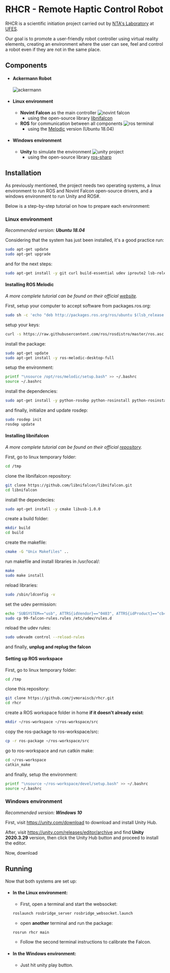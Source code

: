 # RHCR - Remote Haptic Control Robot

RHCR is a scientific initiation project carried out by [NTA's Laboratory](https://nta.ufes.br/) at [UFES](https://www.ufes.br/).

Our goal is to promote a user-friendly robot controller using virtual reality elements, creating an environment where the user can see, feel and control a robot even if they are not in the same place.

## Components

- #### Ackermann Robot

  ![ackermann](/doc/images/ackermann.jpg)

- #### Linux environment

  - **Novint Falcon** as the main controller
    ![novint falcon](/doc/images/falcon.jpg)
    - using the open-source library [libnifalcon](https://github.com/libnifalcon/libnifalcon)
  - **ROS** for communication between all components
    ![ros terminal](/doc/images/ros_terminal.png)
    - using the [Melodic](http://wiki.ros.org/melodic/Installation/Ubuntu) version (Ubuntu 18.04)

- #### Windows environment

  - **Unity** to simulate the environment
    ![unity project](/doc/images/unity-project.png)
    - using the open-source library [ros-sharp](https://github.com/siemens/ros-sharp)

## Installation

As previously mentioned, the project needs two operating systems, a linux environment to run ROS and Novint Falcon open-source drivers, and a windows environment to run Unity and ROS#.

Below is a step-by-step tutorial on how to prepare each environment:

### Linux environment

_Recommended version:_ **_Ubuntu 18.04_**

Considering that the system has just been installed, it's a good practice run:

```bash
sudo apt-get update
sudo apt-get upgrade
```

and for the next steps:

```bash
sudo apt-get install -y git curl build-essential udev iproute2 lsb-release
```

#### Installing ROS Melodic

_A more complete tutorial can be found on their official [website](http://wiki.ros.org/melodic/Installation/Ubuntu)._

First, setup your computer to accept software from packages.ros.org:

```bash
sudo sh -c 'echo "deb http://packages.ros.org/ros/ubuntu $(lsb_release -sc) main" > /etc/apt/sources.list.d/ros-latest.list'
```

setup your keys:

```bash
curl -s https://raw.githubusercontent.com/ros/rosdistro/master/ros.asc | sudo apt-key add -
```

install the package:

```bash
sudo apt-get update
sudo apt-get install -y ros-melodic-desktop-full
```

setup the environment:

```bash
printf "\nsource /opt/ros/melodic/setup.bash" >> ~/.bashrc
source ~/.bashrc
```

install the dependencies:

```bash
sudo apt-get install -y python-rosdep python-rosinstall python-rosinstall-generator python-wstool ros-melodic-rosbridge-suite
```

and finally, initialize and update rosdep:

```bash
sudo rosdep init
rosdep update
```

#### Installing libnifalcon

_A more complete tutorial can be found on their official [repository](https://github.com/libnifalcon/libnifalcon)._

First, go to linux temporary folder:

```bash
cd /tmp
```

clone the libnifalcon repository:

```bash
git clone https://github.com/libnifalcon/libnifalcon.git
cd libnifalcon
```

install the dependecies:

```bash
sudo apt-get install -y cmake libusb-1.0.0
```

create a build folder:

```bash
mkdir build
cd build
```

create the makefile:

```bash
cmake -G "Unix Makefiles" ..
```

run makefile and install libraries in /usr/local/:

```bash
make
sudo make install
```

reload libraries:

```bash
sudo /sbin/ldconfig -v
```

set the udev permission:

```bash
echo 'SUBSYSTEM=="usb", ATTRS{idVendor}=="0403", ATTRS{idProduct}=="cb48", MODE="0666"' > 99-falcon-rules.rules
sudo cp 99-falcon-rules.rules /etc/udev/rules.d
```

reload the udev rules:

```bash
sudo udevadm control --reload-rules
```

and finally, **unplug and replug the falcon**

#### Setting up ROS workspace

First, go to linux temporary folder:

```bash
cd /tmp
```

clone this repository:

```bash
git clone https://github.com/jvmoraiscb/rhcr.git
cd rhcr
```

create a ROS workspace folder in home **if it doesn't already exist**:

```bash
mkdir ~/ros-workspace ~/ros-workspace/src
```

copy the ros-package to ros-workspace/src:

```bash
cp -r ros-package ~/ros-workspace/src
```

go to ros-workspace and run catkin make:

```bash
cd ~/ros-workspace
catkin_make
```

and finally, setup the environment:

```bash
printf "\nsource ~/ros-workspace/devel/setup.bash" >> ~/.bashrc
source ~/.bashrc
```

### Windows environment

_Recommended version:_ **_Windows 10_**

First, visit https://unity.com/download to download and install Unity Hub.

After, visit https://unity.com/releases/editor/archive and find **Unity 2020.3.29** version, then click the Unity Hub button and proceed to install the editor.

Now, download 

## Running

Now that both systems are set up:

- #### In the Linux environment:

  - First, open a terminal and start the websocket:

  ```bash
  roslaunch rosbridge_server rosbridge_websocket.launch
  ```

  - open **another** terminal and run the package:

  ```bash
  rosrun rhcr main
  ```

  - Follow the second terminal instructions to calibrate the Falcon.

- #### In the Windows environment:

  - Just hit unity play button.
